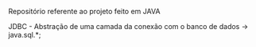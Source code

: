 Repositório referente ao projeto feito em JAVA

JDBC - Abstração de uma camada da conexão com o banco de dados -> java.sql.*;



